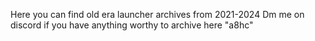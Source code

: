 Here you can find old era launcher archives from 2021-2024
Dm me on discord if you have anything worthy to archive here "a8hc"
